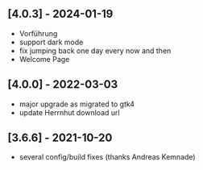 ## [4.0.3] - 2024-01-19
- Vorführung
- support dark mode
- fix jumping back one day every now and then
- Welcome Page


## [4.0.0] - 2022-03-03
- major upgrade as migrated to gtk4
- update Herrnhut download url

## [3.6.6] - 2021-10-20
- several config/build fixes (thanks Andreas Kemnade)